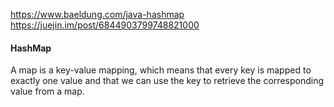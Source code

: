 https://www.baeldung.com/java-hashmap
https://juejin.im/post/6844903799748821000

#### HashMap

A map is a key-value mapping, which means that every key is mapped to exactly one value and that we can use the key to retrieve the corresponding value from a map.